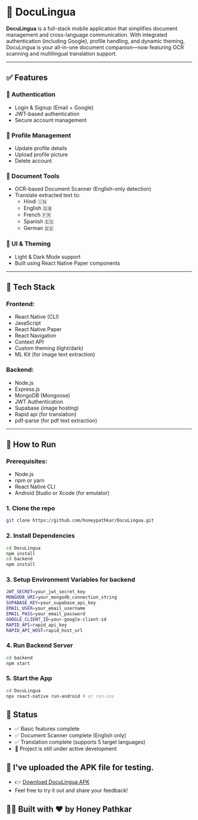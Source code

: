 # 📱 DocuLingua

**DocuLingua** is a full-stack mobile application that simplifies document management and cross-language communication. With integrated authentication (including Google), profile handling, and dynamic theming, DocuLingua is your all-in-one document companion—now featuring OCR scanning and multilingual translation support.

---

## ✅ Features

### 🔐 Authentication
- Login & Signup (Email + Google)
- JWT-based authentication
- Secure account management

### 👤 Profile Management
- Update profile details
- Upload profile picture
- Delete account

### 📄 Document Tools
- OCR-based Document Scanner (English-only detection)
- Translate extracted text to:
  - Hindi 🇮🇳
  - English 🇬🇧
  - French 🇫🇷
  - Spanish 🇪🇸
  - German 🇩🇪

### 🎨 UI & Theming
- Light & Dark Mode support
- Built using React Native Paper components

---

## 🧰 Tech Stack

### Frontend:
- React Native (CLI)
- JavaScript
- React Native Paper
- React Navigation
- Context API
- Custom theming (light/dark)
- ML Kit (for image text extraction)

### Backend:
- Node.js
- Express.js
- MongoDB (Mongoose)
- JWT Authentication
- Supabase (image hosting)
- Rapid api (for translation)
- pdf-parse (for pdf text extraction)

---

## 🚀 How to Run

### Prerequisites:
- Node.js
- npm or yarn
- React Native CLI
- Android Studio or Xcode (for emulator)

### 1. Clone the repo
```bash
git clone https://github.com/honeypathkar/DocuLingua.git
```

### 2. Install Dependencies
```bash
cd DocuLingua
npm install
cd backend
npm install
```

### 3. Setup Environment Variables for backend
```bash
JWT_SECRET=your_jwt_secret_key
MONGODB_URI=your_mongodb_connection_string
SUPABASE_KEY=your_supabase_api_key
EMAIL_USER=your_email_username
EMAIL_PASS=your_email_password
GOOGLE_CLIENT_ID=your-google-client-id
RAPID_API=rapid_api_key
RAPID_API_HOST=rapid_host_url
```

### 4. Run Backend Server
```bash
cd backend
npm start
```

### 5. Start the App
```bash
cd DocuLingua
npx react-native run-android # or run-ios
```

## 📌 Status
- ✅ Basic features complete
- ✅ Document Scanner complete (English only)
- ✅ Translation complete (supports 5 target languages)
- 🔄 Project is still under active development

## 📲 I've uploaded the APK file for testing.  
- 👉 [Download DocuLingua APK](https://drive.google.com/drive/folders/1pIE8GczcQsXykKmlXdVCjrTBN6kM-KGL?usp=drive_link)  
- Feel free to try it out and share your feedback!

## 👨‍💻 Built with ❤️ by Honey Pathkar
